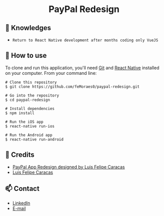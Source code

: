 <h1 align="center">PayPal Redesign</h1>

<!-- <p align="center">
  <img width="250" src="URL">
</p> -->

## :rocket: Knowledges
 - `Return to React Native development after months coding only VueJS`

<!-- ## :paperclip: Useful Links
 - [Name](Link) -->

## :book: How to use

To clone and run this application, you'll need [Git](https://git-scm.com/downloads) and [React Native](https://reactnative.dev/docs/getting-started) installed on your computer. From your command line:

```
# Clone this repository
$ git clone https://github.com/feMoraes0/paypal-redesign.git

# Go into the repository
$ cd paypal-redesign

# Install dependencies
$ npm install

# Run the iOS app
$ react-native run-ios

# Run the Android app
$ react-native run-android
```

## :link: Credits
 - [PayPal App Redesign designed by Luis Felipe Caracas](https://www.sketchappsources.com/free-source/4612-paypal-app-redesign-concept-sketch-freebie-resource.html)
 - [Luis Felipe Caracas](https://www.sketchappsources.com/contributor/luisfelipecaracas)

## :mailbox: Contact
  - <a target="_blank" href="https://www.linkedin.com/in/fernando-moraes-48a26916a/">LinkedIn</a>
  - <a target="_blank" href="mailto:fernandomoraes.lopes@gmail.com">E-mail</a>